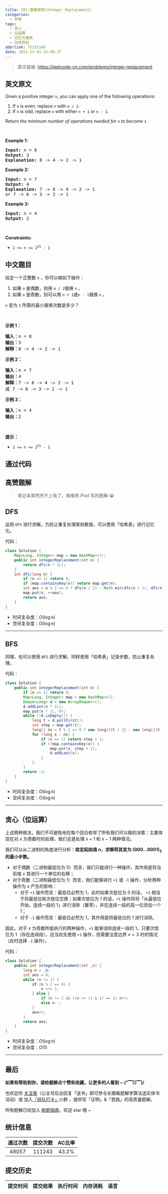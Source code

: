 ```yaml
---
title: 397-整数替换(Integer Replacement)
categories:
  - 中等
tags:
  - 贪心
  - 位运算
  - 记忆化搜索
  - 动态规划
abbrlink: 75331148
date: 2021-12-03 22:48:37
---
```


> 原文链接: https://leetcode-cn.com/problems/integer-replacement


## 英文原文
<div><p>Given a positive integer <code>n</code>,&nbsp;you can apply one of the following&nbsp;operations:</p>

<ol>
	<li>If <code>n</code> is even, replace <code>n</code> with <code>n / 2</code>.</li>
	<li>If <code>n</code> is odd, replace <code>n</code> with either <code>n + 1</code> or <code>n - 1</code>.</li>
</ol>

<p>Return <em>the minimum number of operations needed for <code>n</code> to become <code>1</code></em>.</p>

<p>&nbsp;</p>
<p><strong>Example 1:</strong></p>

<pre>
<strong>Input:</strong> n = 8
<strong>Output:</strong> 3
<strong>Explanation:</strong> 8 -&gt; 4 -&gt; 2 -&gt; 1
</pre>

<p><strong>Example 2:</strong></p>

<pre>
<strong>Input:</strong> n = 7
<strong>Output:</strong> 4
<strong>Explanation: </strong>7 -&gt; 8 -&gt; 4 -&gt; 2 -&gt; 1
or 7 -&gt; 6 -&gt; 3 -&gt; 2 -&gt; 1
</pre>

<p><strong>Example 3:</strong></p>

<pre>
<strong>Input:</strong> n = 4
<strong>Output:</strong> 2
</pre>

<p>&nbsp;</p>
<p><strong>Constraints:</strong></p>

<ul>
	<li><code>1 &lt;= n &lt;= 2<sup>31</sup> - 1</code></li>
</ul>
</div>

## 中文题目
<div><p>给定一个正整数 <code>n</code> ，你可以做如下操作：</p>

<ol>
	<li>如果 <code>n</code><em> </em>是偶数，则用 <code>n / 2</code>替换 <code>n</code><em> </em>。</li>
	<li>如果 <code>n</code><em> </em>是奇数，则可以用 <code>n + 1</code>或<code>n - 1</code>替换 <code>n</code> 。</li>
</ol>

<p><code>n</code><em> </em>变为 <code>1</code> 所需的最小替换次数是多少？</p>

<p> </p>

<p><strong>示例 1：</strong></p>

<pre>
<strong>输入：</strong>n = 8
<strong>输出：</strong>3
<strong>解释：</strong>8 -> 4 -> 2 -> 1
</pre>

<p><strong>示例 2：</strong></p>

<pre>
<strong>输入：</strong>n = 7
<strong>输出：</strong>4
<strong>解释：</strong>7 -> 8 -> 4 -> 2 -> 1
或 7 -> 6 -> 3 -> 2 -> 1
</pre>

<p><strong>示例 3：</strong></p>

<pre>
<strong>输入：</strong>n = 4
<strong>输出：</strong>2
</pre>

<p> </p>

<p><strong>提示：</strong></p>

<ul>
	<li><code>1 <= n <= 2<sup>31</sup> - 1</code></li>
</ul>
</div>

## 通过代码
<RecoDemo>
</RecoDemo>


## 高赞题解
> 笔记本突然充不上电了，艰难用 iPad 写的题解  😭

## DFS

运用 `DFS` 进行求解。为防止重复处理某些数值，可以使用「哈希表」进行记忆化。

代码：
```Java []
class Solution {
    Map<Long, Integer> map = new HashMap<>();
    public int integerReplacement(int n) {
        return dfs(n * 1L);
    }
    int dfs(long n) {
        if (n == 1) return 0;
        if (map.containsKey(n)) return map.get(n);
        int ans = n % 2 == 0 ? dfs(n / 2) : Math.min(dfs(n + 1), dfs(n - 1));
        map.put(n, ++ans);
        return ans;
    }
}
```
* 时间复杂度：$O(\log{n})$
* 空间复杂度：$O(\log{n})$

---

## BFS

同理，也可以使用 `BFS` 进行求解。同样使用「哈希表」记录步数，防止重复处理。

代码：
```Java []
class Solution {
    public int integerReplacement(int n) {
        if (n == 1) return 0;
        Map<Long, Integer> map = new HashMap<>();
        Deque<Long> d = new ArrayDeque<>();
        d.addLast(n * 1L);
        map.put(n * 1L, 0);
        while (!d.isEmpty()) {
            long t = d.pollFirst();
            int step = map.get(t);
            long[] ns = t % 2 == 0 ? new long[]{t / 2} : new long[]{t + 1, t - 1};
            for (long x : ns) {
                if (x == 1) return step + 1;
                if (!map.containsKey(x)) {
                    map.put(x, step + 1);
                    d.addLast(x);
                }
            }
        }
        return -1;
    }
}
```
* 时间复杂度：$O(\log{n})$
* 空间复杂度：$O(\log{n})$

---

## 贪心（位运算）

上述两种做法，我们不可避免地在每个回合枚举了所有我们可以做的决策：主要体现在对 $x$ 为奇数时的处理，我们总是处理 $x + 1$ 和 $x - 1$ 两种情况。

我们可以从二进制的角度进行分析：**给定起始值 $n$，求解将其变为 $(000...0001)_2$ 的最小步数。**

* 对于偶数（二进制最低位为 $0$）而言，我们只能进行一种操作，其作用是将当前值 $x$ 其进行一个单位的右移；
* 对于奇数（二进制最低位为 $1$）而言，我们能够进行 `+1` 或 `-1` 操作，分析两种操作为 $x$ 产生的影响：
    * 对于 `+1` 操作而言：最低位必然为 $1$，此时如果次低位为 $0$ 的话， `+1` 相当于将最低位和次低位交换；如果次低位为 $1$ 的话，`+1` 操作将将「从最低位开始，连续一段的 $1$」进行消除（置零），并在连续一段的高一位添加一个 $1$；
    * 对于 `-1` 操作而言：最低位必然为 $1$，其作用是将最低位的 $1$ 进行消除。

因此，对于 $x$ 为奇数所能执行的两种操作，`+1` 能够消除连续一段的 $1$，只要次低位为 $1$（存在连续段），应当优先使用 `+1` 操作，但需要注意边界 $x = 3$ 时的情况（此时选择 `-1` 操作）。

代码：
```Java []
class Solution {
    public int integerReplacement(int _n) {
        long n = _n;
        int ans = 0;
        while (n != 1) {
            if (n % 2 == 0) {
                n >>= 1;
            } else {
                if (n != 3 && ((n >> 1) & 1) == 1) n++;
                else n--;
            }
            ans++;
        }
        return ans;
    }
}
```
* 时间复杂度：$O(\log{n})$
* 空间复杂度：$O(1)$

---

## 最后

**如果有帮助到你，请给题解点个赞和收藏，让更多的人看到 ~ ("▔□▔)/**

也欢迎你 [关注我](https://oscimg.oschina.net/oscnet/up-19688dc1af05cf8bdea43b2a863038ab9e5.png)（公主号后台回复「送书」即可参与长期看题解学算法送实体书活动）或 加入[「组队打卡」](https://leetcode-cn.com/u/ac_oier/)小群 ，提供写「证明」&「思路」的高质量题解。

所有题解已经加入 [刷题指南](https://github.com/SharingSource/LogicStack-LeetCode/wiki)，欢迎 star 哦 ~ 

## 统计信息
| 通过次数 | 提交次数 | AC比率 |
| :------: | :------: | :------: |
|    48057    |    111243    |   43.2%   |

## 提交历史
| 提交时间 | 提交结果 | 执行时间 |  内存消耗  | 语言 |
| :------: | :------: | :------: | :--------: | :--------: |
